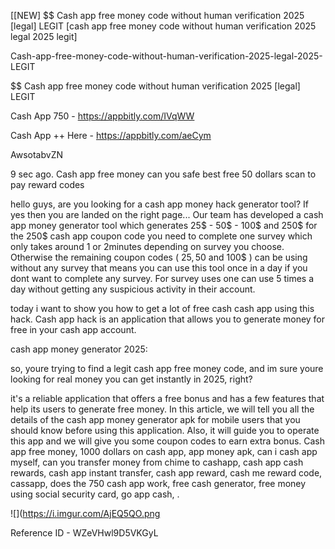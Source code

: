[[NEW] $$ Cash app free money code without human verification 2025 [legal] LEGIT [cash app free money code without human verification 2025 legal 2025 legit]

Cash-app-free-money-code-without-human-verification-2025-legal-2025-LEGIT

$$ Cash app free money code without human verification 2025 [legal] LEGIT

Cash App 750 -  https://appbitly.com/IVqWW


Cash App ++ Here - https://appbitly.com/aeCym


AwsotabvZN

9 sec ago. Cash app free money can you safe best free 50 dollars scan to pay reward codes

hello guys, are you looking for a cash app money hack generator tool? If yes then you are landed on the right page... Our team has developed a cash app money generator tool which generates 25$ - 50$ - 100$ and 250$ for the 250$ cash app coupon code you need to complete one survey which only takes around 1 or 2minutes depending on survey you choose. Otherwise the remaining coupon codes ( 25$, 50$ and 100$ ) can be using without any survey that means you can use this tool once in a day if you dont want to complete any survey. For survey uses one can use 5 times a day without getting any suspicious activity in their account.

today i want to show you how to get a lot of free cash cash app using this hack. Cash app hack is an application that allows you to generate money for free in your cash app account.

cash app money generator 2025:

so, youre trying to find a legit cash app free money code, and im sure youre looking for real money you can get instantly in 2025, right?

it's a reliable application that offers a free bonus and has a few features that help its users to generate free money. In this article, we will tell you all the details of the cash app money generator apk for mobile users that you should know before using this application. Also, it will guide you to operate this app and we will give you some coupon codes to earn extra bonus. Cash app free money, 1000 dollars on cash app, app money apk, can i cash app myself, can you transfer money from chime to cashapp, cash app cash rewards, cash app instant transfer, cash app reward, cash me reward code, cassapp, does the 750 cash app work, free cash generator, free money using social security card, go app cash, .

![](https://i.imgur.com/AjEQ5QO.png

Reference ID - WZeVHwl9D5VKGyL